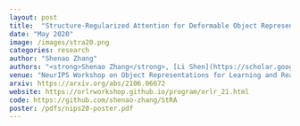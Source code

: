 ```yaml
---
layout: post
title:  "Structure-Regularized Attention for Deformable Object Representation"
date: "May 2020"
image: /images/stra20.png
categories: research
author: "Shenao Zhang"
authors: "<strong>Shenao Zhang</strong>, [Li Shen](https://scholar.google.com/citations?user=ABbCaxsAAAAJ), [Zhifeng Li](https://scholar.google.com/citations?user=ABbCaxsAAAAJ), [Wei Liu](https://sites.google.com/view/cuweiliu/home)"
venue: "NeurIPS Workshop on Object Representations for Learning and Reasoning, 2020"
arxiv: https://arxiv.org/abs/2106.06672
website: https://orlrworkshop.github.io/program/orlr_21.html
code: https://github.com/shenao-zhang/StRA
poster: /pdfs/nips20-poster.pdf
---
```


